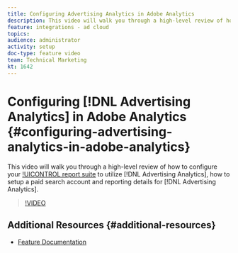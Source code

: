 ```yaml
---
title: Configuring Advertising Analytics in Adobe Analytics
description: This video will walk you through a high-level review of how to configure your report suite(s) to utilize Advertising Analytics, how to setup a paid search account and reporting details for Advertising Analytics. 
feature: integrations - ad cloud
topics: 
audience: administrator
activity: setup
doc-type: feature video
team: Technical Marketing
kt: 1642
---
```


# Configuring [!DNL Advertising Analytics] in Adobe Analytics {#configuring-advertising-analytics-in-adobe-analytics}

This video will walk you through a high-level review of how to configure your [!UICONTROL report suite](s) to utilize [!DNL Advertising Analytics], how to setup a paid search account and reporting details for [!DNL Advertising Analytics].

>[!VIDEO](https://video.tv.adobe.com/v/23119/?quality=12)

## Additional Resources {#additional-resources}

* [Feature Documentation](https://marketing.adobe.com/resources/help/en_US/analytics/advertising/)
